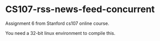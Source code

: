 CS107-rss-news-feed-concurrent
==============================

Assignment 6 from Stanford cs107 online course.

You need a 32-bit linux environment to compile this. 
